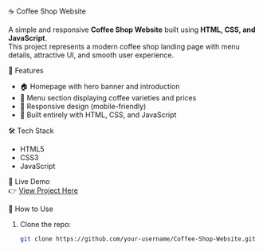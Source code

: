 ☕ Coffee Shop Website  

A simple and responsive **Coffee Shop Website** built using **HTML, CSS, and JavaScript**.  
This project represents a modern coffee shop landing page with menu details, attractive UI, and smooth user experience.  

🚀 Features  
- 🏠 Homepage with hero banner and introduction  
- 📜 Menu section displaying coffee varieties and prices  
- 📱 Responsive design (mobile-friendly)  
- 🎨 Built entirely with HTML, CSS, and JavaScript  

🛠️ Tech Stack  
- HTML5  
- CSS3  
- JavaScript  

🔗 Live Demo  
👉 [View Project Here](https://your-username.github.io/Coffee-Shop-Website/)  

📂 How to Use  
1. Clone the repo:  
   ```bash
   git clone https://github.com/your-username/Coffee-Shop-Website.git
